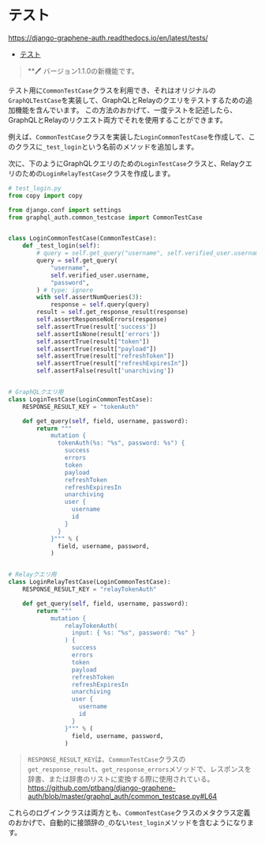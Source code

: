 # テスト

<https://django-graphene-auth.readthedocs.io/en/latest/tests/>

- [テスト](#テスト)

> **🖊 バージョン1.1.0の新機能です。

テスト用に`CommonTestCase`クラスを利用でき、それはオリジナルの`GraphQLTestCase`を実装して、GraphQLとRelayのクエリをテストするための追加機能を含んでいます。
この方法のおかげて、一度テストを記述したら、GraphQLとRelayのリクエスト両方でそれを使用することができます。

例えば、`CommonTestCase`クラスを実装した`LoginCommonTestCase`を作成して、このクラスに`_test_login`という名前のメソッドを追加します。

次に、下のようにGraphQLクエリのための`LoginTestCase`クラスと、Relayクエリのための`LoginRelayTestCase`クラスを作成します。

```python
# test_login.py
from copy import copy

from django.conf import settings
from graphql_auth.common_testcase import CommonTestCase


class LoginCommonTestCase(CommonTestCase):
    def _test_login(self):
        # query = self.get_query("username", self.verified_user.username) # type: ignore
        query = self.get_query(
            "username",
            self.verified_user.username,
            "password",
        ) # type: ignore
        with self.assertNumQueries(3):
            response = self.query(query)
        result = self.get_response_result(response)
        self.assertResponseNoErrors(response)
        self.assertTrue(result['success'])
        self.assertIsNone(result['errors'])
        self.assertTrue(result["token"])
        self.assertTrue(result["payload"])
        self.assertTrue(result["refreshToken"])
        self.assertTrue(result["refreshExpiresIn"])
        self.assertFalse(result['unarchiving'])


# GraphQLクエリ用
class LoginTestCase(LoginCommonTestCase):
    RESPONSE_RESULT_KEY = "tokenAuth"

    def get_query(self, field, username, password):
        return """
            mutation {
              tokenAuth(%s: "%s", password: %s") {
                success
                errors
                token
                payload
                refreshToken
                refreshExpiresIn
                unarchiving
                user {
                  username
                  id
                }
              }
            }""" % (
              field, username, password,
            )


# Relayクエリ用
class LoginRelayTestCase(LoginCommonTestCase):
    RESPONSE_RESULT_KEY = "relayTokenAuth"

    def get_query(self, field, username, password):
        return """
            mutation {
                relayTokenAuth(
                  input: { %s: "%s", password: "%s" }
                ) {
                  success
                  errors
                  token
                  payload
                  refreshToken
                  refreshExpiresIn
                  unarchiving
                  user {
                    username
                    id
                  }
                }""" % (
                  field, username, password,
                )
```

> `RESPONSE_RESULT_KEY`は、`CommonTestCase`クラスの`get_response_result`、`get_response_errors`メソッドで、レスポンスを辞書、または辞書のリストに変換する際に使用されている。
> <https://github.com/ptbang/django-graphene-auth/blob/master/graphql_auth/common_testcase.py#L64>

これらのログインクラスは両方とも、`CommonTestCase`クラスのメタクラス定義のおかげで、自動的に接頭辞の`_`のない`test_login`メソッドを含むようになります。
